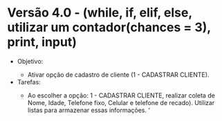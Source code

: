 # Versão 4.0 -  (while, if, elif, else, utilizar um contador(chances = 3), print, input)
<ul>
    <li>Objetivo:</li>
    <ul>
        <li>Ativar opção de cadastro de cliente (1 - CADASTRAR CLIENTE).</li>
    </ul>
    <li>Tarefas:</li>
    <ul>
        <li>Ao escolher a opção:  1 - CADASTRAR CLIENTE, realizar coleta de Nome, Idade, Telefone fixo, Celular e telefone de recado). Utilizar listas para armazenar essas informações.	‘</li>
    </ul>
</ul>
